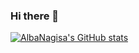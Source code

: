 ### Hi there 👋

[![AlbaNagisa's GitHub stats](https://github-readme-stats.vercel.app/api?username=AlbaNagisa&theme=vue-dark&show_icons=true&hide=stars)](https://github.com/anuraghazra/github-readme-stats)


